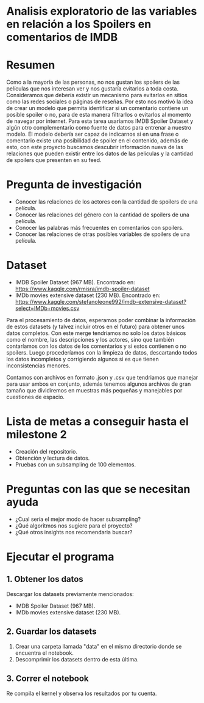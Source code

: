 # Analisis exploratorio de las variables en relación a los Spoilers en comentarios de IMDB

# Resumen
Como a la mayoría de las personas, no nos gustan los spoilers de las películas que nos interesan ver y nos gustaría evitarlos a toda costa. Consideramos que debería existir un mecanismo para evitarlos en sitios como las redes sociales o páginas de reseñas. Por esto nos motivó la idea de crear un modelo que permita identificar si un comentario contiene un posible spoiler o no, para de esta manera filtrarlos o evitarlos al momento de navegar por internet. Para esta tarea usaríamos IMDB Spoiler Dataset y algún otro complementario como fuente de datos para entrenar a nuestro modelo. El modelo debería ser capaz de indicarnos si en una frase o comentario existe una posibilidad de spoiler en el contenido, además de esto, con este proyecto buscamos descubrir información nueva de las relaciones que pueden existir entre los datos de las películas y la cantidad de spoilers que presenten en su feed.

# Pregunta de investigación
- Conocer las relaciones de los actores con la cantidad de spoilers de una película.
- Conocer las relaciones del género con la cantidad de spoilers de una película.
- Conocer las palabras más frecuentes en comentarios con spoilers.
- Conocer las relaciones de otras posibles variables de spoilers de una película.

# Dataset
- IMDB Spoiler Dataset (967 MB). Encontrado en: https://www.kaggle.com/rmisra/imdb-spoiler-dataset
- IMDb movies extensive dataset (230 MB). Encontrado en: https://www.kaggle.com/stefanoleone992/imdb-extensive-dataset?select=IMDb+movies.csv

Para el procesamiento de datos, esperamos poder combinar la información de estos datasets (y talvez incluir otros en el futuro) para obtener unos datos completos. Con este merge tendríamos no solo los datos básicos como el nombre, las descripciones y los actores, sino que también contaríamos con los datos de los comentarios y si estos contienen o no spoilers. Luego procederíamos con la limpieza de datos, descartando todos los datos incompletos y corrigiendo algunos si es que tienen inconsistencias menores.

Contamos con archivos en formato .json y .csv que tendriamos que manejar para usar ambos en conjunto, además tenemos algunos archivos de gran tamaño que dividiremos en muestras más pequeñas y manejables por cuestiones de espacio.

# Lista de metas a conseguir hasta el milestone 2
- Creación del repositorio.
- Obtención y lectura de datos.
- Pruebas con un subsampling de 100 elementos.

# Preguntas con las que se necesitan ayuda
- ¿Cual sería el mejor modo de hacer subsampling?
- ¿Qué algoritmos nos sugiere para el proyecto?
- ¿Qué otros insights nos recomendaria buscar?

# Ejecutar el programa
## 1. Obtener los datos
Descargar los datasets previamente mencionados:
- IMDB Spoiler Dataset (967 MB).
- IMDb movies extensive dataset (230 MB).

## 2. Guardar los datasets
1. Crear una carpeta llamada "data" en el mismo directorio donde se encuentra el notebook.
2. Descomprimir los datasets dentro de esta última.

## 3. Correr el notebook
Re compila el kernel y observa los resultados por tu cuenta.
